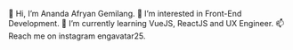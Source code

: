 👋 Hi, I’m Ananda Afryan Gemilang.
👀 I’m interested in Front-End Development.
🌱 I’m currently learning VueJS, ReactJS and UX Engineer.
📫 Reach me on instagram engavatar25.

